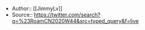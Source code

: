 - Author:: [[JimmyLv]]
- Source:: https://twitter.com/search?q=%23RoamCN2020W44&src=typed_query&f=live
